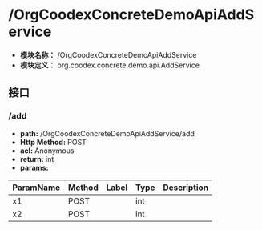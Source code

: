 # /OrgCoodexConcreteDemoApiAddService

* **模块名称：** /OrgCoodexConcreteDemoApiAddService
* **模块定义：** org.coodex.concrete.demo.api.AddService




## 接口
### <span id="m1">/add</span>





* **path:** /OrgCoodexConcreteDemoApiAddService/add
* **Http Method:** POST
* **acl:** Anonymous
* **return:** int
* **params:** 

| ParamName | Method | Label | Type                  | Description |
| --------- | -- | ---- | --------------------- | ------------ |
| x1 | POST |  | int | 　 |
| x2 | POST |  | int | 　 |

